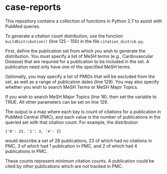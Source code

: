 # case-reports

This repository contains a collection of functions in Python 2.7 to assist with PubMed queries.

To generate a citation count distribution, use the function ```buildDistribution()``` (line 125 - 150) in the file ```citation_distrib.py```.

First, define the publication set from which you wish to generate the distribution. You must specify a list of MeSH terms (e.g., Cardiovascular Disease) that are required for a publication to be included in the set. A publication need only have one of the specified MeSH terms.

Optionally, you may specify a list of PMIDs that will be excluded from the set, as well as a range of publication dates (line 129). You may also specify whether you wish to search MeSH Terms or MeSH Major Topics.

If you wish to search MeSH Major Topics (line 16), then set the variable to TRUE. All other parameters can be set on line 129.

The output is a map where each key is count of citations for a publication in PubMed Central (PMC), and each value is the number of publications in the queried set with that citation count. For example, the distribution

```
{'0': 23, '1': 3, '4': 2}
```

would describe a set of 28 publications, 23 of which had no citations in PMC, 3 of which had 1 publication in PMC, and 2 of which had 4 publications in PMC.

These counts represent minimum citation counts. A publication could be cited by other publications which are not tracked in PMC.
